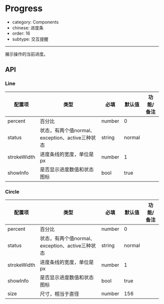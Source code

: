 # Progress

- category: Components
- chinese: 进度条
- order: 16
- subtype: 交互提醒

---

展示操作的当前进度。

## API

### Line

| 配置项 | 类型 | 必填 | 默认值 | 功能/备注 |
|---|---|---|---|---|
|percent | 百分比 | number | 0 | |
|status | 状态，有两个值normal、exception、active三种状态 | string | normal | |
|strokeWidth | 进度条线的宽度，单位是px | number | 1 | |
|showInfo | 是否显示进度数值和状态图标 | bool | true | |

### Circle

| 配置项 | 类型 | 必填 | 默认值 | 功能/备注 |
|---|---|---|---|---|
|percent | 百分比 | number | 0 | |
|status | 状态，有两个值normal、exception、active三种状态 | string | normal | |
|strokeWidth | 进度条线的宽度，单位是px | number | 1 | |
|showInfo | 是否显示进度数值和状态图标 | bool | true | |
|size | 尺寸，相当于直径 | number | 156 | |
